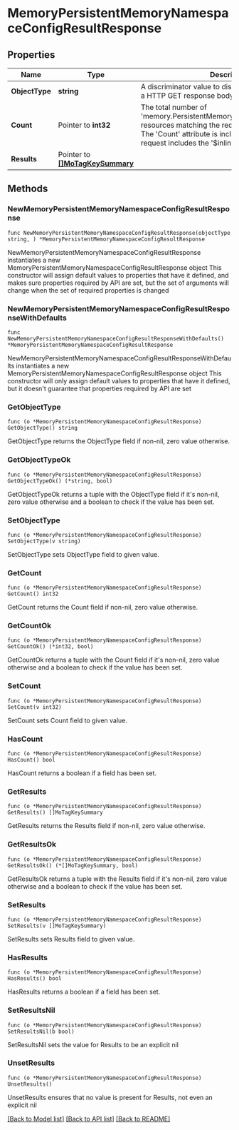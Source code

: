 # MemoryPersistentMemoryNamespaceConfigResultResponse

## Properties

Name | Type | Description | Notes
------------ | ------------- | ------------- | -------------
**ObjectType** | **string** | A discriminator value to disambiguate the schema of a HTTP GET response body. | 
**Count** | Pointer to **int32** | The total number of &#39;memory.PersistentMemoryNamespaceConfigResult&#39; resources matching the request, accross all pages. The &#39;Count&#39; attribute is included when the HTTP GET request includes the &#39;$inlinecount&#39; parameter. | [optional] 
**Results** | Pointer to [**[]MoTagKeySummary**](mo.TagKeySummary.md) |  | [optional] 

## Methods

### NewMemoryPersistentMemoryNamespaceConfigResultResponse

`func NewMemoryPersistentMemoryNamespaceConfigResultResponse(objectType string, ) *MemoryPersistentMemoryNamespaceConfigResultResponse`

NewMemoryPersistentMemoryNamespaceConfigResultResponse instantiates a new MemoryPersistentMemoryNamespaceConfigResultResponse object
This constructor will assign default values to properties that have it defined,
and makes sure properties required by API are set, but the set of arguments
will change when the set of required properties is changed

### NewMemoryPersistentMemoryNamespaceConfigResultResponseWithDefaults

`func NewMemoryPersistentMemoryNamespaceConfigResultResponseWithDefaults() *MemoryPersistentMemoryNamespaceConfigResultResponse`

NewMemoryPersistentMemoryNamespaceConfigResultResponseWithDefaults instantiates a new MemoryPersistentMemoryNamespaceConfigResultResponse object
This constructor will only assign default values to properties that have it defined,
but it doesn't guarantee that properties required by API are set

### GetObjectType

`func (o *MemoryPersistentMemoryNamespaceConfigResultResponse) GetObjectType() string`

GetObjectType returns the ObjectType field if non-nil, zero value otherwise.

### GetObjectTypeOk

`func (o *MemoryPersistentMemoryNamespaceConfigResultResponse) GetObjectTypeOk() (*string, bool)`

GetObjectTypeOk returns a tuple with the ObjectType field if it's non-nil, zero value otherwise
and a boolean to check if the value has been set.

### SetObjectType

`func (o *MemoryPersistentMemoryNamespaceConfigResultResponse) SetObjectType(v string)`

SetObjectType sets ObjectType field to given value.


### GetCount

`func (o *MemoryPersistentMemoryNamespaceConfigResultResponse) GetCount() int32`

GetCount returns the Count field if non-nil, zero value otherwise.

### GetCountOk

`func (o *MemoryPersistentMemoryNamespaceConfigResultResponse) GetCountOk() (*int32, bool)`

GetCountOk returns a tuple with the Count field if it's non-nil, zero value otherwise
and a boolean to check if the value has been set.

### SetCount

`func (o *MemoryPersistentMemoryNamespaceConfigResultResponse) SetCount(v int32)`

SetCount sets Count field to given value.

### HasCount

`func (o *MemoryPersistentMemoryNamespaceConfigResultResponse) HasCount() bool`

HasCount returns a boolean if a field has been set.

### GetResults

`func (o *MemoryPersistentMemoryNamespaceConfigResultResponse) GetResults() []MoTagKeySummary`

GetResults returns the Results field if non-nil, zero value otherwise.

### GetResultsOk

`func (o *MemoryPersistentMemoryNamespaceConfigResultResponse) GetResultsOk() (*[]MoTagKeySummary, bool)`

GetResultsOk returns a tuple with the Results field if it's non-nil, zero value otherwise
and a boolean to check if the value has been set.

### SetResults

`func (o *MemoryPersistentMemoryNamespaceConfigResultResponse) SetResults(v []MoTagKeySummary)`

SetResults sets Results field to given value.

### HasResults

`func (o *MemoryPersistentMemoryNamespaceConfigResultResponse) HasResults() bool`

HasResults returns a boolean if a field has been set.

### SetResultsNil

`func (o *MemoryPersistentMemoryNamespaceConfigResultResponse) SetResultsNil(b bool)`

 SetResultsNil sets the value for Results to be an explicit nil

### UnsetResults
`func (o *MemoryPersistentMemoryNamespaceConfigResultResponse) UnsetResults()`

UnsetResults ensures that no value is present for Results, not even an explicit nil

[[Back to Model list]](../README.md#documentation-for-models) [[Back to API list]](../README.md#documentation-for-api-endpoints) [[Back to README]](../README.md)


